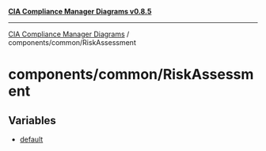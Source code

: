 [**CIA Compliance Manager Diagrams v0.8.5**](../../../README.md)

***

[CIA Compliance Manager Diagrams](../../../modules.md) / components/common/RiskAssessment

# components/common/RiskAssessment

## Variables

- [default](variables/default.md)
